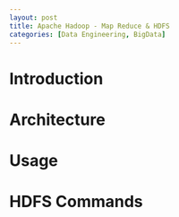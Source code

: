 ```yaml
---
layout: post
title: Apache Hadoop - Map Reduce & HDFS
categories: [Data Engineering, BigData]
---
```


# Introduction

# Architecture

# Usage

# HDFS Commands
